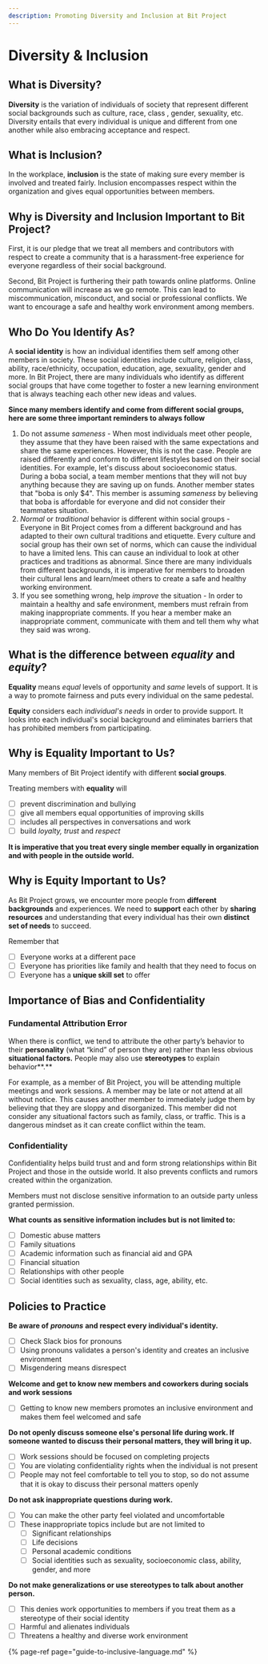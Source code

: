 ```yaml
---
description: Promoting Diversity and Inclusion at Bit Project
---
```


# Diversity & Inclusion

## **What is Diversity?** 

**Diversity** is the variation of individuals of society that represent different social backgrounds such as culture, race, class , gender, sexuality, etc. Diversity entails that every individual is unique and different from one another while also embracing acceptance and respect. 

## **What is Inclusion?**

In the workplace, **inclusion** is the state of making sure every member is involved and treated fairly. Inclusion encompasses respect within the organization and gives equal opportunities between members. 

## **Why is Diversity and Inclusion Important to Bit Project?**

First, it is our pledge that we treat all members and contributors with respect to create a community that is a harassment-free experience for everyone regardless of their social background. 

Second, Bit Project is furthering their path towards online platforms. Online communication will increase as we go remote. This can lead to miscommunication, misconduct, and social or professional conflicts. We want to  encourage a safe and healthy work environment among members. 

## Who Do You Identify As? 

A **social identity** is how an individual identifies them self among other members in society. These social identities include culture, religion, class, ability, race/ethnicity, occupation, education, age, sexuality, gender and more. In Bit Project, there are many individuals who identify as different social groups that have come together to foster a new learning environment that is always teaching each other new ideas and values. 



**Since many members identify and come from different social groups, here are some three important reminders to always follow** 

1. Do not assume _sameness -_  When most individuals meet other people, they assume that they have been raised with the same expectations and share the same experiences. However,  this is not the case. People are raised differently and conform to different lifestyles based on their social identities. For example, let's discuss about socioeconomic status. During a boba social, a team member mentions that they will not buy anything because they are saving up on funds. Another member states that "boba is only $4". This member is assuming _sameness_ by believing that boba is affordable for everyone and did not consider their teammates situation. 
2. _Normal_ or _traditional_  behavior is different within social groups - Everyone in Bit Project comes from a different background and has adapted to their own cultural traditions and etiquette. Every culture and social group has their own set of norms, which can cause the individual to have a limited lens. This can cause an individual to look at other practices and traditions as abnormal. Since there are many individuals from different backgrounds, it is imperative for members to broaden their cultural lens and learn/meet others to create a safe and healthy working environment. 
3. If you see something wrong, help _improve_ the situation - In order to maintain a healthy and safe environment, members must refrain from making inappropriate comments. If you hear a member make an inappropriate comment, communicate with them and tell them why what they said was wrong. 

## What is the difference between _equality_ and _equity_?

**Equality** means _equal_  levels of opportunity and _same_ levels of support. It is a way to promote fairness and puts every individual on the same pedestal. 

**Equity** considers each _individual's needs_ in order to provide support. It looks into each individual's social background and eliminates barriers that has prohibited members from participating. 

## Why is Equality Important to Us?

Many members of Bit Project identify with different **social groups**.

Treating members with **equality** will 

* [ ] prevent discrimination and bullying
* [ ] give all members equal opportunities of improving skills
* [ ] includes all perspectives in conversations and work 
* [ ] build _loyalty,_ _trust_ and _respect_

**It is imperative that you treat every single member equally in organization and with people in the outside world.**

## **Why is Equity Important to Us?**

As Bit Project grows, we encounter more people from **different backgrounds** and experiences. We need to **support** each other by **sharing resources** and understanding that every individual has their own **distinct set of needs** to succeed.

Remember that 

* [ ] Everyone works at a different pace
* [ ] Everyone has priorities like family and health that they need to focus on
* [ ] Everyone has a **unique skill set** to offer

## Importance of Bias and Confidentiality

### Fundamental Attribution Error 

When there is conflict, we tend to attribute the other party’s behavior to their **personality** \(what “kind” of person they are\) rather than less obvious **situational factors.** People may also use **stereotypes** to explain behavior**.**

For example, as a member of Bit Project, you will be attending multiple meetings and work sessions. A member may be late or not attend at all without notice. This causes another member to immediately judge them by believing that they are sloppy and disorganized. This member did not consider any situational factors such as family, class, or traffic. This is a dangerous mindset as it can create conflict within the team. 

### Confidentiality 

Confidentiality helps build trust and and form strong relationships within Bit Project and those in the outside world. It also prevents conflicts and rumors created within the organization. 

Members must not disclose sensitive information to an outside party unless granted permission. 

**What counts as sensitive information includes but is not limited to:**

* [ ] Domestic abuse matters
* [ ] Family situations 
* [ ] Academic information such as financial aid and GPA
* [ ] Financial situation 
* [ ] Relationships with other people 
* [ ] Social identities such as sexuality, class, age, ability, etc. 

## Policies to Practice

**Be aware of** _**pronouns**_ **and respect every individual's identity.**

* [ ] Check Slack bios for pronouns 
* [ ] Using pronouns validates a person's identity and creates an inclusive environment
* [ ] Misgendering means disrespect 

**Welcome and get to know new members and coworkers during socials and work sessions** 

* [ ] Getting to know new members promotes an inclusive environment and makes them feel welcomed and safe 

**Do not openly discuss someone else's personal life during work. If someone wanted to discuss their personal matters, they will bring it up.**

* [ ] Work sessions should be focused on completing projects 
* [ ] You are violating confidentiality rights when the individual is not present
* [ ] People may not feel comfortable to tell you to stop, so do not assume that it is okay to discuss their personal matters openly

**Do not ask inappropriate questions during work.** 

* [ ] You can make the other party feel violated and uncomfortable 
* [ ] These inappropriate topics include but are not limited to
  * [ ] Significant relationships 
  * [ ] Life decisions 
  * [ ] Personal academic conditions 
  * [ ] Social identities such as sexuality, socioeconomic class, ability, gender,  and more

**Do not make generalizations or use stereotypes to talk about another person.**

* [ ] This denies work opportunities to members if you treat them as a stereotype of their social identity 
* [ ] Harmful and alienates individuals 
* [ ] Threatens a healthy and diverse work environment 

{% page-ref page="guide-to-inclusive-language.md" %}



